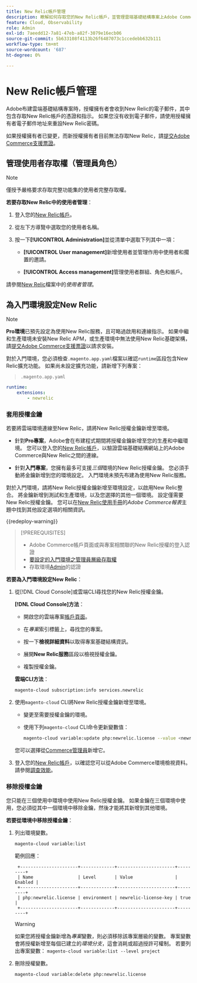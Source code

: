 ```yaml
---
title: New Relic帳戶管理
description: 瞭解如何存取您的New Relic帳戶，並管理雲端基礎結構專案上Adobe Commerce的存取權、整合和工具使用。
feature: Cloud, Observability
role: Admin
exl-id: 7aeedd12-7a81-47eb-a82f-3079e16ecb06
source-git-commit: 5b633108f4113b26f6487073c1ccedebb632b111
workflow-type: tm+mt
source-wordcount: '687'
ht-degree: 0%

---
```


# New Relic帳戶管理

Adobe布建雲端基礎結構專案時，授權擁有者會收到New Relic的電子郵件，其中包含存取New Relic帳戶的憑證和指示。 如果您沒有收到電子郵件，請使用授權擁有者電子郵件地址來重設New Relic密碼。

如果授權擁有者已變更，而新授權擁有者目前無法存取New Relic，請[提交Adobe Commerce支援票證](https://experienceleague.adobe.com/docs/commerce-knowledge-base/kb/help-center-guide/magento-help-center-user-guide.html#submit-ticket)。

## 管理使用者存取權（管理員角色）

>[!NOTE]
>
>僅授予嚴格要求存取完整功能集的使用者完整存取權。

**若要存取New Relic中的使用者管理**：

1. 登入您的[New Relic帳戶](https://login.newrelic.com/login)。

1. 從左下方導覽中選取您的使用者名稱。

1. 按一下&#x200B;**[!UICONTROL Administration]**&#x200B;並從清單中選取下列其中一項：

   - **[!UICONTROL User management]**&#x200B;新增使用者並管理作用中使用者和擱置的邀請。

   - **[!UICONTROL Access management]**&#x200B;管理使用者群組、角色和帳戶。

請參閱[New Relic](https://docs.newrelic.com/docs/accounts/accounts-billing/new-relic-one-user-management/user-management-ui-and-tasks/)檔案中的&#x200B;_使用者管理_。

## 為入門環境設定New Relic

>[!NOTE]
>
>**Pro環境**&#x200B;已預先設定為使用New Relic服務，且可略過啟用和連線指示。 如果中繼和生產環境未安裝New Relic APM，或生產環境中無法使用New Relic基礎架構，請[提交Adobe Commerce支援票證](https://experienceleague.adobe.com/docs/commerce-knowledge-base/kb/help-center-guide/magento-help-center-user-guide.html#submit-ticket)以請求安裝。

對於入門環境，您必須檢查`.magento.app.yaml`檔案以確認`runtime`區段包含New Relic擴充功能。 如果尚未設定擴充功能，請新增下列專案：

> `.magento.app.yaml`

```yaml
runtime:
    extensions:
        - newrelic
```

### 套用授權金鑰

若要將雲端環境連線至New Relic，請將New Relic授權金鑰新增至環境。

- 針對&#x200B;**Pro專案**，Adobe會在布建程式期間將授權金鑰新增至您的生產和中繼環境。 您可以登入您的[New Relic帳戶](https://login.newrelic.com/login)，以驗證雲端基礎結構網站上的Adobe Commerce與New Relic之間的連線。

- 針對&#x200B;**入門專案**，您擁有最多可支援&#x200B;_三個_&#x200B;環境的New Relic授權金鑰。 您必須手動將金鑰新增到您的環境設定。 入門環境未預先布建為使用New Relic服務。

對於入門環境，請將New Relic授權金鑰新增至環境設定，以啟用New Relic整合。 將金鑰新增到測試和生產環境，以及您選擇的其他一個環境。 設定僅需要New Relic授權金鑰。 您可以在[New Relic使用手冊](https://experienceleague.adobe.com/docs/commerce-admin/config/general/new-relic-reporting.html)的&#x200B;_Adobe Commerce報表_&#x200B;主題中找到其他設定選項的相關資訊。

{{redeploy-warning}}

>[!PREREQUISITES]
>
>- Adobe Commerce帳戶頁面或與專案相關聯的New Relic授權的登入認證
>- [要設定的入門環境之管理員層級存取權](../project/user-access.md)
>- 存取環境[Admin](https://experienceleague.adobe.com/docs/commerce-admin/systems/user-accounts/permissions.html)的認證

**若要為入門環境設定New Relic**：

1. 從[!DNL Cloud Console]或雲端CLI尋找您的New Relic授權金鑰。

   **[!DNL Cloud Console]方法**：

   - 開啟您的雲端專案[帳戶頁面](https://accounts.magento.cloud/user)。

   - 在&#x200B;_專案_&#x200B;索引標籤上，尋找您的專案。

   - 按一下&#x200B;**檢視詳細資料**&#x200B;以取得專案基礎結構資訊。

   - 展開&#x200B;**New Relic服務**&#x200B;區段以檢視授權金鑰。

   - 複製授權金鑰。

   **雲端CLI方法**：

   ```bash
   magento-cloud subscription:info services.newrelic
   ```

1. 使用`magento-cloud` CLI將New Relic授權金鑰新增至環境。

   - 變更至需要授權金鑰的環境。
   - 使用下列`magento-cloud` CLI命令更新變數值：

     ```bash
     magento-cloud variable:update php:newrelic.license --value <newrelic-license-key>
     ```

   您可以選擇從[Commerce管理員](https://experienceleague.adobe.com/docs/commerce-admin/start/reporting/new-relic-reporting.html#step-3%3A-configure-your-store)新增它。

1. 登入您的[New Relic帳戶](https://login.newrelic.com/login)，以確認您可以從Adobe Commerce環境檢視資料。 請參閱[調查效能](investigate-performance.md)。

### 移除授權金鑰

您只能在三個使用中環境中使用New Relic授權金鑰。 如果金鑰在三個環境中使用，您必須從其中一個環境中移除金鑰，然後才能將其新增到其他環境。

**若要從環境中移除授權金鑰**：

1. 列出環境變數。

   ```bash
   magento-cloud variable:list
   ```

   範例回應：

   ```
    +----------------------+-------------+----------------------+---------+
    | Name                 | Level       | Value                | Enabled |
    +----------------------+-------------+----------------------+---------+
    | php:newrelic.license | environment | newrelic-license-key | true    |
    +----------------------+-------------+----------------------+---------+
   ```

   >[!WARNING]
   >
   >如果您將授權金鑰新增為&#x200B;_專案_&#x200B;變數，則必須移除該專案層級的變數。 專案變數會將授權新增至每個已建立的&#x200B;_環境分支_，這會消耗或超過授許可權制。 若要列出專案變數： `magento-cloud variable:list --level project`

1. 刪除授權變數。

   ```bash
   magento-cloud variable:delete php:newrelic.license
   ```
